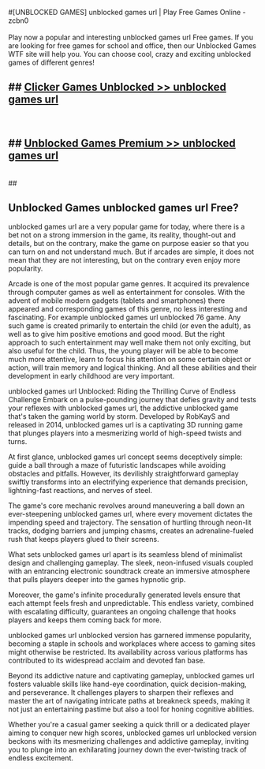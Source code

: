 #[UNBLOCKED GAMES] unblocked games url | Play Free Games Online - zcbn0 <br>
<br>
Play now a popular and interesting unblocked games url Free games. If you are looking for free games for school and office, then our Unblocked Games WTF site will help you. You can choose cool, crazy and exciting unblocked games of different genres!


## ##  [Clicker Games Unblocked >> unblocked games url](http://freeplayer.one?title=unblocked_games_url&ref=22)
  <br>

##  ## [Unblocked Games Premium >> unblocked games url](http://freeplayer.one?title=unblocked_games_url&ref=22)
  <br>
  ##



## Unblocked Games unblocked games url Free?

unblocked games url are a very popular game for today, where there is a bet not on a strong immersion in the game, its reality, thought-out and details, but on the contrary, make the game on purpose easier so that you can turn on and not understand much. But if arcades are simple, it does not mean that they are not interesting, but on the contrary even enjoy more popularity.

Arcade is one of the most popular game genres. It acquired its prevalence through computer games as well as entertainment for consoles. With the advent of mobile modern gadgets (tablets and smartphones) there appeared and corresponding games of this genre, no less interesting and fascinating. For example unblocked games url unblocked 76 game. Any such game is created primarily to entertain the child (or even the adult), as well as to give him positive emotions and good mood. But the right approach to such entertainment may well make them not only exciting, but also useful for the child. Thus, the young player will be able to become much more attentive, learn to focus his attention on some certain object or action, will train memory and logical thinking. And all these abilities and their development in early childhood are very important.

unblocked games url Unblocked: Riding the Thrilling Curve of Endless Challenge
Embark on a pulse-pounding journey that defies gravity and tests your reflexes with unblocked games url, the addictive unblocked game that's taken the gaming world by storm. Developed by RobKayS and released in 2014, unblocked games url is a captivating 3D running game that plunges players into a mesmerizing world of high-speed twists and turns.

At first glance, unblocked games url concept seems deceptively simple: guide a ball through a maze of futuristic landscapes while avoiding obstacles and pitfalls. However, its devilishly straightforward gameplay swiftly transforms into an electrifying experience that demands precision, lightning-fast reactions, and nerves of steel.

The game's core mechanic revolves around maneuvering a ball down an ever-steepening unblocked games url, where every movement dictates the impending speed and trajectory. The sensation of hurtling through neon-lit tracks, dodging barriers and jumping chasms, creates an adrenaline-fueled rush that keeps players glued to their screens.

What sets unblocked games url apart is its seamless blend of minimalist design and challenging gameplay. The sleek, neon-infused visuals coupled with an entrancing electronic soundtrack create an immersive atmosphere that pulls players deeper into the games hypnotic grip.

Moreover, the game's infinite procedurally generated levels ensure that each attempt feels fresh and unpredictable. This endless variety, combined with escalating difficulty, guarantees an ongoing challenge that hooks players and keeps them coming back for more.

unblocked games url unblocked version has garnered immense popularity, becoming a staple in schools and workplaces where access to gaming sites might otherwise be restricted. Its availability across various platforms has contributed to its widespread acclaim and devoted fan base.

Beyond its addictive nature and captivating gameplay, unblocked games url fosters valuable skills like hand-eye coordination, quick decision-making, and perseverance. It challenges players to sharpen their reflexes and master the art of navigating intricate paths at breakneck speeds, making it not just an entertaining pastime but also a tool for honing cognitive abilities.

Whether you're a casual gamer seeking a quick thrill or a dedicated player aiming to conquer new high scores, unblocked games url unblocked version beckons with its mesmerizing challenges and addictive gameplay, inviting you to plunge into an exhilarating journey down the ever-twisting track of endless excitement.